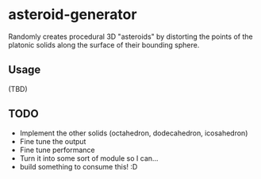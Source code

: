 # asteroid-generator

Randomly creates procedural 3D "asteroids" by distorting the points of the platonic solids along the surface of their bounding sphere.

## Usage

(TBD)

## TODO

- Implement the other solids (octahedron, dodecahedron, icosahedron)
- Fine tune the output
- Fine tune performance
- Turn it into some sort of module so I can...
- build something to consume this! :D
